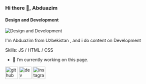 ### Hi there 👋, Abduazim
#### Design and Development 
![Design and Development ](https://arturssmirnovs.github.io/github-profile-readme-generator/images/banner.png)

I'm Abduazim from Uzbekistan , and i do content on Development


Skills:  JS / HTML / CSS

- 🔭 I’m currently working on this page. 

[<img src='https://cdn.jsdelivr.net/npm/simple-icons@3.0.1/icons/github.svg' alt='github' height='40'>](https://github.com/muharrib)  [<img src='https://cdn.jsdelivr.net/npm/simple-icons@3.0.1/icons/dev-dot-to.svg' alt='dev' height='40'>](https://dev.to/muharrib )  [<img src='https://cdn.jsdelivr.net/npm/simple-icons@3.0.1/icons/instagram.svg' alt='instagram' height='40'>](https://www.instagram.com/your__axi/)  
